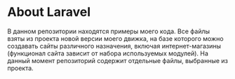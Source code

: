 # About Laravel

В данном репозитории находятся примеры моего кода.
Все файлы взяты из проекта новой версии моего движка, на базе которого 
можно создавать сайты различного назначения, включая интернет-магазины
(функционал сайта зависит от набора используемых модулей). 
На данный момент репозиторий содержит отдельные файлы, 
выбранные из проекта. 
